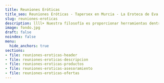 ```yaml
---
title: Reuniones Eróticas
title_seo: Reuniones Eróticas - Tapersex en Murcia - La Eroteca de Eva
slug: reuniones-eroticas
description: llll➤ Nuestra filosofía es proporcionar herramientas dentro del mundo de la erótica ✅ para disfrutar más de su sexualidad, INDIVIDUAL O EN PAREJA.
image: fondo.jpg
draft: false
noindex: false
menu:
  hide_anchors: true
sections:
- file: reuniones-eroticas-header
- file: reuniones-eroticas-descripcion
- file: reuniones-eroticas-productos
- file: reuniones-eroticas-asesoramiento
- file: reuniones-eroticas-ofertas
---
```


